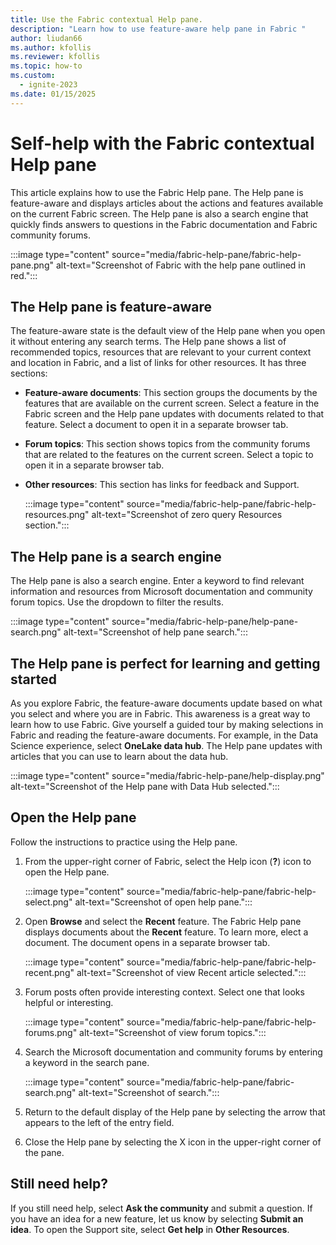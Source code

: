 ```yaml
---
title: Use the Fabric contextual Help pane.
description: "Learn how to use feature-aware help pane in Fabric "
author: liudan66
ms.author: kfollis
ms.reviewer: kfollis
ms.topic: how-to
ms.custom:
  - ignite-2023
ms.date: 01/15/2025
---
```

# Self-help with the Fabric contextual Help pane

This article explains how to use the Fabric Help pane. The Help pane is feature-aware and displays articles about the actions and features available on the current Fabric screen. The Help pane is also a search engine that quickly finds answers to questions in the Fabric documentation and Fabric community forums.

:::image type="content" source="media/fabric-help-pane/fabric-help-pane.png" alt-text="Screenshot of Fabric with the help pane outlined in red.":::

## The Help pane is feature-aware

The feature-aware state is the default view of the Help pane when you open it without entering any search terms. The Help pane shows a list of recommended topics, resources that are relevant to your current context and location in Fabric, and a list of links for other resources. It has three sections:

- **Feature-aware documents**: This section groups the documents by the features that are available on the current screen. Select a feature in the Fabric screen and the Help pane updates with documents related to that feature. Select a document to open it in a separate browser tab.  
- **Forum topics**: This section shows topics from the community forums that are related to the features on the current screen. Select a topic to open it in a separate browser tab.
- **Other resources**: This section has links for feedback and Support. 

  :::image type="content" source="media/fabric-help-pane/fabric-help-resources.png" alt-text="Screenshot of zero query Resources section.":::

## The Help pane is a search engine

The Help pane is also a search engine. Enter a keyword to find relevant information and resources from Microsoft documentation and community forum topics. Use the dropdown to filter the results.  

 :::image type="content" source="media/fabric-help-pane/help-pane-search.png" alt-text="Screenshot of help pane search.":::

## The Help pane is perfect for learning and getting started

As you explore Fabric, the feature-aware documents update based on what you select and where you are in Fabric. This awareness is a great way to learn how to use Fabric. Give yourself a guided tour by making selections in Fabric and reading the feature-aware documents. For example, in the Data Science experience, select **OneLake data hub**. The Help pane updates with articles that you can use to learn about the data hub.  

:::image type="content" source="media/fabric-help-pane/help-display.png" alt-text="Screenshot of the Help pane with Data Hub selected.":::

## Open the Help pane

Follow the instructions to practice using the Help pane. 

1. From the upper-right corner of Fabric, select the Help icon (**?**) icon to open the Help pane. 

     :::image type="content" source="media/fabric-help-pane/fabric-help-select.png" alt-text="Screenshot of open help pane.":::

1. Open **Browse** and select the **Recent** feature. The Fabric Help pane displays documents about the **Recent** feature. To learn more, elect a document. The document opens in a separate browser tab.  

     :::image type="content" source="media/fabric-help-pane/fabric-help-recent.png" alt-text="Screenshot of view Recent article selected.":::

1. Forum posts often provide interesting context. Select one that looks helpful or interesting.

     :::image type="content" source="media/fabric-help-pane/fabric-help-forums.png" alt-text="Screenshot of view forum topics.":::

1. Search the Microsoft documentation and community forums by entering a keyword in the search pane.  

     :::image type="content" source="media/fabric-help-pane/fabric-search.png" alt-text="Screenshot of search.":::

1. Return to the default display of the Help pane by selecting the arrow that appears to the left of the entry field. 

1. Close the Help pane by selecting the X icon in the upper-right corner of the pane.

## Still need help?
If you still need help, select **Ask the community** and submit a question. If you have an idea for a new feature, let us know by selecting **Submit an idea**. To open the Support site, select **Get help** in **Other Resources**.

